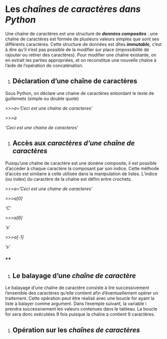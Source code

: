 Les *chaînes de caractères dans Python*
=======================================

Une chaîne de caractères est une structure de ***données composites*** :
une chaîne de caractères est formée de plusieurs valeurs simples que
sont ses différents caractères. Cette structure de données est dîtes
***immutable,*** c’est à dire qu’il n’est pas possible de la modifier
sur place (impossibilité de rajouter ou retirer des caractères). Pour
modifier une chaîne existante, on en extrait les parties appropriées, et
on reconstitue une nouvelle chaîne à l’aide de l’opération de
concaténation.

1.  Déclaration d’une chaîne de caractères
    --------------------------------------

Sous Python, on déclare une chaine de caractères enbordant le texte de
guillemets (simple ou double quote)

*&gt;&gt;&gt;a=’Ceci est une chaine de caracteres’*

*&gt;&gt;&gt;a*

*’Ceci est une chaine de caracteres’*

1.  Accès aux *caractères d’une chaîne de caractères*
    -------------------------------------------------

Puisqu’une chaîne de caractère est une donéne composite, il est possible
d’accéder à chaque caractère la composant par son indice. Cette méthode
d’accès est similaire à celle utilisée dans la manipulation de listes.
L’indice (ou index) du caractère de la chaîne est défini entre crochets.

*&gt;&gt;&gt;a=’Ceci est une chaine de caracteres’*

*&gt;&gt;&gt;a\[0\]*

*‘C’*

*&gt;&gt;&gt;a\[6\]*

*‘s’*

*&gt;&gt;&gt;a\[-1\]*

*‘s’*

### **

1.  Le balayage d’une *chaîne de caractère*
    ---------------------------------------

Le balayage d’une chaîne de caractère consiste à lire successivement
l’ensemble des caractères qu’elle contient afin d’éventuellement opérer
un traitement. Cette opération peut être réalisé avec une boucle for
ayant la liste à balayer comme argument. Dans l’exemple suivant, la
variable i prendra successivement les valeurs contenues dans le tableau.
La boucle for sera donc exécutées 9 fois puisque la chaîne a contient 9
caractères.

1.  Opération sur les *chaînes de caractères*
    -----------------------------------------

<!-- -->


